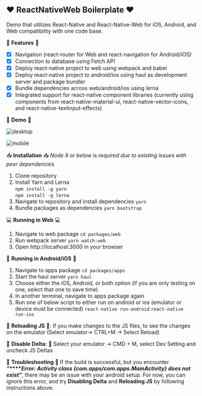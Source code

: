 ## ❤ ReactNativeWeb Boilerplate ❤

Demo that utilizes React-Native and React-Native-Web for iOS, Android, and Web compatibility with one code base.

👑 **Features** 👑
 - [x] Navigation (react-router for Web and react-navigation for
       Android/iOS)      
 - [x] Connection to database using Fetch API
 - [x] Deploy react-native project to web using webpack and babel
 - [x] Deploy react-native project to android/ios using haul as development server and package bundler 
 - [x] Bundle dependencies across web/android/ios using lerna
 - [x] Integrated support for react-native component libraries (currently using components from react-native-material-ui,
       react-native-vector-icons, and react-native-textinput-effects)

🎥 **Demo** 🎥

![desktop](https://github.com/muskanaul/ReactNativeWeb/blob/master/desktop.gif?raw=true)

![mobile](https://github.com/muskanaul/ReactNativeWeb/blob/master/mobile.gif?raw=true)

📥 **Installation** 📥
*Node 9 or below is required due to existing issues with peer dependencies*

 1. Clone repository
 2. Install Yarn and Lerna   
 `npm install -g yarn`   
 `npm install -g lerna` 
 3. Navigate to repository and install dependencies 
`yarn`
 4. Bundle packages as dependencies 
`yarn bootstrap`

💻 **Running in Web** 💻
 1. Navigate to web package
 `cd packages/web`
 2. Run webpack server
 `yarn watch:web`
 3. Open http://localhost:3000 in your browser

📲 **Running in Android/iOS** 📲
1. Navigate to apps package
 `cd packages/apps`
 2. Start the haul server
 `yarn haul`
 3. Choose either the iOS, Android, or both option (if you are only testing on one, select that one to save time)
 4. In another terminal, navigate to apps package again 
 5. Run one of below script to either run on android or ios (emulator or device must be connected) 
`react-native run-android`
`react-native run-ios`

🎉 **Reloading JS** 🎉: If you make changes to the JS files, to see the changes on the emulator (Select emulator-> CTRL+M -> Select Reload)

🔮 **Disable Delta:** 🔮 Select your emulator -> CMD + M, select Dev Setting and uncheck JS Deltas

👾 **Troubleshooting** 👾
If the build is successful, but you encounter **_“_****_Error: Activity class {com.apps/com.apps.MainActivity} does not exist”_**, there may be an issue with your android setup. For now, you can ignore this error, and  try **Disabling Delta** and **Reloading JS** by following instructions above.
